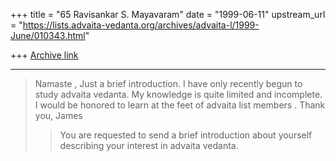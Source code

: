 +++
title = "65 Ravisankar S. Mayavaram"
date = "1999-06-11"
upstream_url = "https://lists.advaita-vedanta.org/archives/advaita-l/1999-June/010343.html"

+++
[Archive link](https://lists.advaita-vedanta.org/archives/advaita-l/1999-June/010343.html)

----------------------------------------------

> Namaste ,
> Just a brief introduction. I have only recently begun to study advaita
> vedanta.
> My knowledge is quite limited and incomplete. I would be honored to learn
> at the feet of advaita list members .
> Thank you,
> James
>
> > You are requested to send a brief introduction about yourself
> > describing your interest in advaita vedanta.

